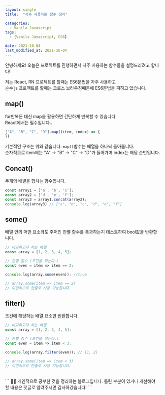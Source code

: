 ```yaml
---
layout: single
title:  "자주 사용하는 함수 정리"

categories:
  - Vanila Javascript
tags: 
  - [Vanila Javascript, ES6]

date: 2021-10-04
last_modified_at: 2021-10-04
---
```


안녕하세요!
오늘은 프로젝트를 진행하면서 자주 사용하는 함수들을 설명드리려고 합니다!       

저는 React, RN 프로젝트를 할때는 ES6문법을 자주 사용하고              
순수 js 프로젝트를 할때는 크로스 브라우징때문에 ES6문법을 피하고 있습니다.            

## map()
for반복문 대신 map을 활용하면 간단하게 반복할 수 있습니다.        
React에서는 필수입니다..         

```javascript
["A", "B", "C", "D"].map((item, index) => {
})
```
기본적인 구조는 위와 같습니다. `map()`함수는 배열을 하나씩 돌아줍니다.       
순차적으로 item에는 "A" -> "B" -> "C" -> "D"가 들어가며 index는 해당 순번입니다.

## Concat()
두개의 배열을 합치는 함수입니다.
```javascript
const array1 = ['a', 'b', 'c'];
const array2 = ['d', 'e', 'f'];
const array3 = array1.concat(array2); 
console.log(array3) // ["a", "b", "c", "d", "e", "f"]
```

## some()
배열 안의 어떤 요소라도 주어진 판별 함수를 통과하는지 테스트하여 bool값을 반환합니다.

```javascript
// 비교하고자 하는 배열
const array = [1, 2, 3, 4, 5];

// 판별 함수 (조건을 적는다.)
const even = item => item == 2;

console.log(array.some(even)); //true

// array.some(item => item == 2) 
// 이런식으로 한줄로 사용 가능합니다.
```

## filter()
조건에 해당하는 배열 요소만 반환합니다.

```javascript
// 비교하고자 하는 배열
const array = [1, 2, 3, 4, 5];

// 판별 함수 (조건을 적는다.)
const even = item => item < 3;

console.log(array.filter(even)); // [1, 2]

// array.some(item => item < 3) 
// 이런식으로 한줄로 사용 가능합니다.
```

<br />
```
    🤔🤔
  개인적으로 공부한 것을 정리하는 블로그입니다.
  틀린 부분이 있거나 개선해야 할 내용은 댓글로 알려주시면 감사하겠습니다!
```